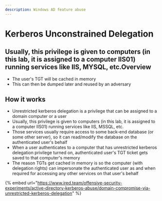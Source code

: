 ```yaml
---
description: Windows AD feature abuse
---
```


# Kerberos Unconstrained Delegation

## Usually, this privilege is given to computers (in this lab, it is assigned to a computer IIS01) running services like IIS, MYSQL, etc.Overview

* The user's TGT will be cached in memory
* This can then be dumped later and reused by an adversary

## How it works

* Unrestricted kerberos delegation is a privilege that can be assigned to a domain computer or a user
* Usually, this privilege is given to computers (in this lab, it is assigned to a computer IIS01) running services like IIS, MSSQL, etc.
* Those services usually require access to some back-end database (or some other server), so it can read/modify the database on the authenticated user's behalf
* When a user authenticates to a computer that has unrestricted kerberos delegation privilege turned on, authenticated user's TGT ticket gets saved to that computer's memory
* The reason TGTs get cached in memory is so the computer (with delegation rights) can impersonate the authenticated user as and when required for accessing any other services on that user's behalf

{% embed url="https://www.ired.team/offensive-security-experiments/active-directory-kerberos-abuse/domain-compromise-via-unrestricted-kerberos-delegation" %}

